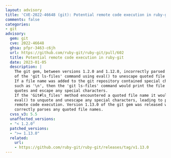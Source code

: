 ```yaml
---
layout: advisory
title: 'CVE-2022-46648 (git): Potential remote code execution in ruby-git'
comments: false
categories:
- git
advisory:
  gem: git
  cve: 2022-46648
  ghsa: pfpr-3463-c6jh
  url: https://github.com/ruby-git/ruby-git/pull/602
  title: Potential remote code execution in ruby-git
  date: 2023-01-05
  description: |
    The git gem, between versions 1.2.0 and 1.12.0, incorrectly parsed the output
    of the 'git ls-files' command using eval() to unescape quoted file names.
    If a file name was added to the git repository contained special characters,
    such as '\n', then the 'git ls-files' command would print the file name in
    quotes and escape any special characters.
    If the 'Git#ls_files' method encountered a quoted file name it would use
    eval() to unquote and unescape any special characters, leading to potential
    remote code execution. Version 1.13.0 of the git gem was released which
    correctly parses any quoted file names.
  cvss_v3: 5.5
  unaffected_versions:
  - "< 1.2.0"
  patched_versions:
  - ">= 1.13.0"
  related:
    url:
    - https://github.com/ruby-git/ruby-git/releases/tag/v1.13.0
---
```

